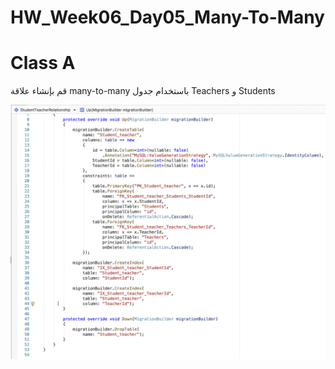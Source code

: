 # HW_Week06_Day05_Many-To-Many

# Class A
قم بإنشاء علاقة many-to-many باستخدام جدول Teachers و Students 

<img src=result.png />